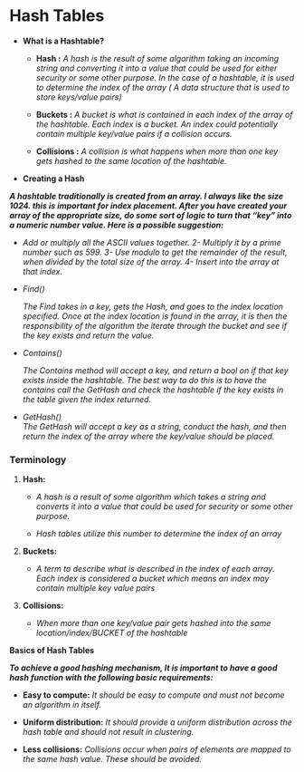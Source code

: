 # Hash Tables

- **What is a Hashtable?**


    - **Hash :** *A hash is the result of some algorithm taking an incoming string and converting it into a value that could be used for either security or some other purpose. In the case of a hashtable, it is used to determine the index of the array ( A data structure that is used to store keys/value pairs)*

    - **Buckets :**  *A bucket is what is contained in each index of the array of the hashtable. Each index is a bucket. An index could potentially contain multiple key/value pairs if a collision occurs.*

    - **Collisions :**  *A collision is what happens when more than one key gets hashed to the same location of the hashtable.*


- **Creating a Hash**

***A hashtable traditionally is created from an array. I always like the size 1024. this is important for index placement. After you have created your array of the appropriate size, do some sort of logic to turn that “key” into a numeric number value. Here is a possible suggestion:***

   - *Add or multiply all the ASCII values together. 2- Multiply it by a prime number such as 599. 3- Use modulo to get the remainder of the result, when divided by the total size of the array. 4- Insert into the array at that index.*

  - *Find()*

      *The Find takes in a key, gets the Hash, and goes to the index location specified. Once at the index location is found in the array, it is then the responsibility of the algorithm the iterate through the bucket and see if the key exists and return the value.*

  - *Contains()*

      *The Contains method will accept a key, and return a bool on if that key exists inside the hashtable. The best way to do this is to have the contains call the GetHash and check the hashtable if the key exists in the table given the index returned.*

  - *GetHash()*     
      *The GetHash will accept a key as a string, conduct the hash, and then return the index of the array where the key/value should be placed.*


### Terminology

1. **Hash:**

    - *A hash is a result of some algorithm which takes a string and converts it into a value that could be used for security or some other purpose.*

    - *Hash tables utilize this number to determine the index of an array*

2. **Buckets:**

    - *A term to describe what is described in the index of each array. Each index is considered a bucket which means an index may contain multiple key value pairs*
3. **Collisions:**

    - *When more than one key/value pair gets hashed into the same location/index/BUCKET of the hashtable*



**Basics of Hash Tables**

***To achieve a good hashing mechanism, It is important to have a good hash function with the following basic requirements:***

  - **Easy to compute:**  *It should be easy to compute and must not become an algorithm in itself.*

  - **Uniform distribution:**  *It should provide a uniform distribution across the hash table and should not result in clustering.*

  - **Less collisions:** *Collisions occur when pairs of elements are mapped to the same hash value. These should be avoided.*